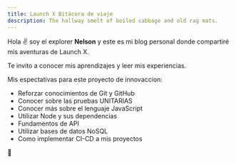 ```yaml
---
title: Launch X Bitácora de viaje
description: The hallway smelt of boiled cabbage and old rag mats.
---
```


Hola ✌️  soy el explorer **Nelson** y este es mi blog personal donde compartiré mis aventuras de Launch X.

Te invito a conocer mis aprendizajes y leer mis experiencias.

Mis espectativas para este proyecto de innovaccion:

* Reforzar conocimientos de Git y GitHub
* Conocer sobre las pruebas UNITARIAS
* Conocer más sobre el lenguaje JavaScript
* Utilizar Node y sus dependencias
* Fundamentos de API
* Utilizar bases de datos NoSQL
* Como implementar CI-CD a mis proyectos

🚀
